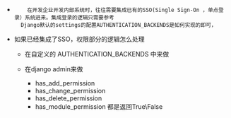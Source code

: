 -         在开发企业开发内部系统时，往往需要集成已有的SSO(Single Sign-On ，单点登录）系统进来。集成登录的逻辑只需要参考
        Django默认的settings的配置AUTHENTICATION_BACKENDS是如何实现的即可，
        
        
        
-   如果已经集成了SSO，权限部分的逻辑怎么处理
    -   在自定义的    AUTHENTICATION_BACKENDS    中来做
    -   在django admin来做
    
        -   has_add_permission
        -   has_change_permission
        -   has_delete_permission
        -   has_module_permission
            都是返回True\False
    
           
        